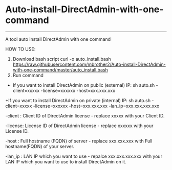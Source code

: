 # Auto-install-DirectAdmin-with-one-command
---
A tool auto install DirectAdmin with one command

HOW TO USE:
1. Download bash script
curl -o auto_install.bash https://raw.githubusercontent.com/mbrother2/Auto-install-DirectAdmin-with-one-command/master/auto_install.bash
2. Run command 
+ If you want to install DirectAdmin on public (external) IP:
sh auto.sh -client=xxxxx -license=xxxxxx -host=xxx.xxx.xxx

+If you want to install DirectAdmin on private (internal) IP:
sh auto.sh -client=xxxxx -license=xxxxxx -host=xxx.xxx.xxx -lan_ip=xxx.xxx.xxx.xxx

-client : Client ID of DirectAdmin license - replace xxxxx with your Client ID.

-license: License ID of DirectAdmin license - replace xxxxxx with your License ID.

-host   : Full hostname (FQDN) of server - replace xxx.xxx.xxx with Full hostname(FQDN) of your server.

-lan_ip : LAN IP which you want to use - repalce xxx.xxx.xxx.xxx with your LAN IP which you want to use to install DirectAdmin on it.
